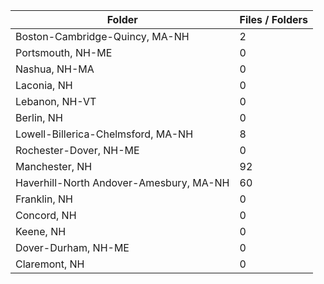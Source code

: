 | Folder                                  |   Files / Folders |
|-----------------------------------------|-------------------|
| Boston-Cambridge-Quincy, MA-NH          |                 2 |
| Portsmouth, NH-ME                       |                 0 |
| Nashua, NH-MA                           |                 0 |
| Laconia, NH                             |                 0 |
| Lebanon, NH-VT                          |                 0 |
| Berlin, NH                              |                 0 |
| Lowell-Billerica-Chelmsford, MA-NH      |                 8 |
| Rochester-Dover, NH-ME                  |                 0 |
| Manchester, NH                          |                92 |
| Haverhill-North Andover-Amesbury, MA-NH |                60 |
| Franklin, NH                            |                 0 |
| Concord, NH                             |                 0 |
| Keene, NH                               |                 0 |
| Dover-Durham, NH-ME                     |                 0 |
| Claremont, NH                           |                 0 |